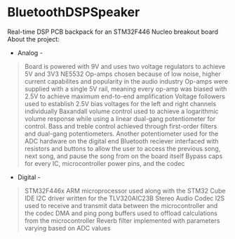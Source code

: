 # BluetoothDSPSpeaker
Real-time DSP PCB backpack for an STM32F446 Nucleo breakout board
About the project:
- Analog -
> Board is powered with 9V and uses two voltage regulators to achieve 5V and 3V3
> NE5532 Op-amps chosen because of low noise, higher current capabilites and popularity in the audio industry
> Op-amps were supplied with a single 5V rail, meaning every op-amp was biased with 2.5V to achieve maximum end-to-end amplification
> Voltage followers used to establish 2.5V bias voltages for the left and right channels individually
> Baxandall volume control used to achieve a logarithmic volume response while using a linear dual-gang potentiometer for control.
> Bass and treble control achieved through first-order filters and dual-gang potentiometers.
> Another potentiometer used for the ADC hardware on the digital end
> Bluetooth reciever interfaced with resistors and buttons to allow the user to access the previous song, next song, and pause the song from on the board itself
> Bypass caps for every IC, microcontroller power pins, and the codec

- Digital -
> STM32F446x ARM microprocessor used along with the STM32 Cube IDE
> I2C driver written for the TLV320AIC23B Stereo Audio Codec
> I2S used to receive and transmit data between the microcontroller and the codec
> DMA and ping pong buffers used to offload calculations from the microcontroller
> Reverb filter implemented with parameters varying based on ADC values

